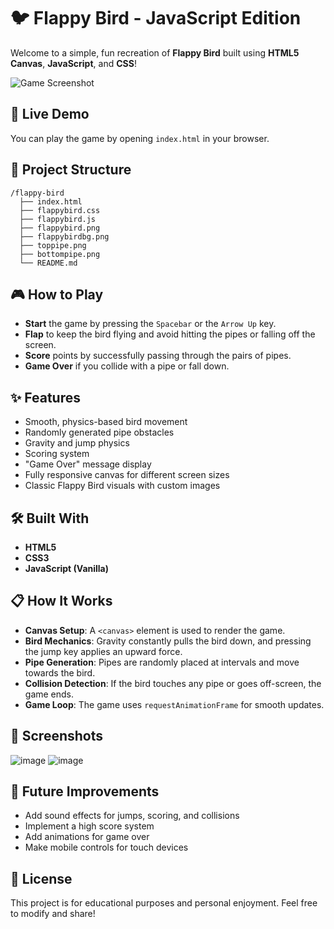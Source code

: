 # 🐦 Flappy Bird - JavaScript Edition

Welcome to a simple, fun recreation of **Flappy Bird** built using **HTML5 Canvas**, **JavaScript**, and **CSS**!

![Game Screenshot](![image](https://github.com/user-attachments/assets/b4cc9b71-f75c-426b-9672-1d6c31768b05)
) <!-- (Optional: Add a real screenshot of your game named `screenshot.png`) -->

## 🚀 Live Demo
You can play the game by opening `index.html` in your browser.

## 📂 Project Structure
```
/flappy-bird
  ├── index.html
  ├── flappybird.css
  ├── flappybird.js
  ├── flappybird.png
  ├── flappybirdbg.png
  ├── toppipe.png
  ├── bottompipe.png
  └── README.md
```

## 🎮 How to Play
- **Start** the game by pressing the `Spacebar` or the `Arrow Up` key.
- **Flap** to keep the bird flying and avoid hitting the pipes or falling off the screen.
- **Score** points by successfully passing through the pairs of pipes.
- **Game Over** if you collide with a pipe or fall down.

## ✨ Features
- Smooth, physics-based bird movement
- Randomly generated pipe obstacles
- Gravity and jump physics
- Scoring system
- "Game Over" message display
- Fully responsive canvas for different screen sizes
- Classic Flappy Bird visuals with custom images

## 🛠️ Built With
- **HTML5**
- **CSS3**
- **JavaScript (Vanilla)**

## 📋 How It Works
- **Canvas Setup**: A `<canvas>` element is used to render the game.
- **Bird Mechanics**: Gravity constantly pulls the bird down, and pressing the jump key applies an upward force.
- **Pipe Generation**: Pipes are randomly placed at intervals and move towards the bird.
- **Collision Detection**: If the bird touches any pipe or goes off-screen, the game ends.
- **Game Loop**: The game uses `requestAnimationFrame` for smooth updates.

## 📸 Screenshots
![image](https://github.com/user-attachments/assets/5592bef2-8c00-4f28-b1cb-3901196d0ba8)
![image](https://github.com/user-attachments/assets/b37b8004-02cf-4cb1-b832-db8551cf0b09)

## 🧩 Future Improvements
- Add sound effects for jumps, scoring, and collisions
- Implement a high score system
- Add animations for game over
- Make mobile controls for touch devices

## 📜 License
This project is for educational purposes and personal enjoyment. Feel free to modify and share!
